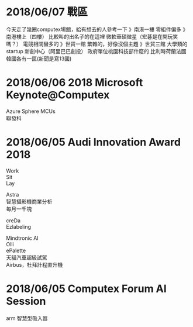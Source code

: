 # 2018/06/07 戰區
今天走了幾圈computex場館，給有想去的人參考一下
》南港一樓
零組件偏多
》南港樓上（四樓）
比較叫的出名子的在這裡
微軟華碩微星（宏碁是在開玩笑嗎？）
電競相關蠻多的
》世貿一館
繁雜的，好像沒個主題
》世貿三館
大學類的startup
新創中心（阿里巴巴創投）
政府單位桃園科技部什麼的
比利時荷蘭法國韓國各有一區(新聞是寫13國)

# 2018/06/06 2018 Microsoft Keynote@Computex  
Azure Sphere MCUs  
聯發科  

# 2018/06/05 Audi Innovation Award 2018

Work  
Sit  
Lay  
  
Astra  
智慧攝影機商業分析  
每月一千塊  
  
creDa  
Ezlabeling  

Mindtronic AI  
Olli  
ePalette  
天貓汽車超級試駕  
Airbus，杜拜計程直升機  




# 2018/06/05 Computex Forum  AI Session  

arm 智慧型吸入器
